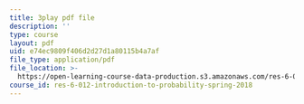```yaml
---
title: 3play pdf file
description: ''
type: course
layout: pdf
uid: e74ec9809f406d2d27d1a80115b4a7af
file_type: application/pdf
file_location: >-
  https://open-learning-course-data-production.s3.amazonaws.com/res-6-012-introduction-to-probability-spring-2018/e74ec9809f406d2d27d1a80115b4a7af_YQ26hzI4OJk.pdf
course_id: res-6-012-introduction-to-probability-spring-2018
---
```

